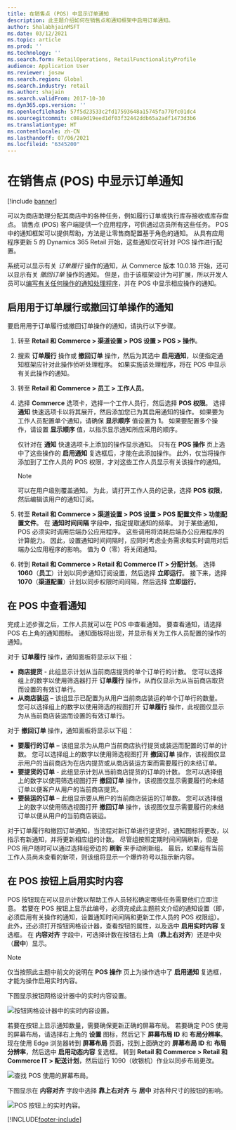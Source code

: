 ```yaml
---
title: 在销售点 (POS) 中显示订单通知
description: 此主题介绍如何在销售点和通知框架中启用订单通知。
author: ShalabhjainMSFT
ms.date: 03/12/2021
ms.topic: article
ms.prod: ''
ms.technology: ''
ms.search.form: RetailOperations, RetailFunctionalityProfile
audience: Application User
ms.reviewer: josaw
ms.search.region: Global
ms.search.industry: retail
ms.author: shajain
ms.search.validFrom: 2017-10-30
ms.dyn365.ops.version: ''
ms.openlocfilehash: 57f5d23533c2fd17593648a15745fa770fc01dc4
ms.sourcegitcommit: c08a9d19eed1df03f32442ddb65a2adf1473d3b6
ms.translationtype: HT
ms.contentlocale: zh-CN
ms.lasthandoff: 07/06/2021
ms.locfileid: "6345200"
---
```

# <a name="show-order-notifications-in-the-point-of-sale-pos"></a>在销售点 (POS) 中显示订单通知

[!include [banner](includes/banner.md)]

可以为商店助理分配其商店中的各种任务，例如履行订单或执行库存接收或库存盘点。 销售点 (POS) 客户端提供一个应用程序，可供通过店员所有这些任务。 POS 中的通知框架可以提供帮助，方法是让零售商配置基于角色的通知。 从具有应用程序更新 5 的 Dynamics 365 Retail 开始，这些通知仅可针对 POS 操作进行配置。

系统可以显示有关 *订单履行* 操作的通知，从 Commerce 版本 10.0.18 开始，还可以显示有关 *撤回订单* 操作的通知。 但是，由于该框架设计为可扩展，所以开发人员可以[编写有关任何操作的通知处理程序](dev-itpro/extend-pos-notification.md)，并在 POS 中显示相应操作的通知。

## <a name="enable-notifications-for-order-fulfillment-or-recall-order-operations"></a>启用用于订单履行或撤回订单操作的通知

要启用用于订单履行或撤回订单操作的通知，请执行以下步骤。

1. 转至 **Retail 和 Commerce \> 渠道设置 \> POS 设置 \> POS \> 操作**。
1. 搜索 **订单履行** 操作或 **撤回订单** 操作，然后为其选中 **启用通知**，以便指定通知框架应针对此操作侦听处理程序。 如果实施该处理程序，将在 POS 中显示有关此操作的通知。
1. 转至 **Retail 和 Commerce \> 员工 \> 工作人员**。
1. 选择 **Commerce** 选项卡，选择一个工作人员行，然后选择 **POS 权限**。 选择 **通知** 快速选项卡以将其展开，然后添加您已为其启用通知的操作。 如果要为工作人员配置单个通知，请确保 **显示顺序** 值设置为 **1**。 如果要配置多个操作，请设置 **显示顺序** 值，以指示显示通知所应采用的顺序。 

      仅针对在 **通知** 快速选项卡上添加的操作显示通知。 只有在 **POS 操作** 页上选中了这些操作的 **启用通知** 复选框后，才能在此添加操作。 此外，仅当将操作添加到了工作人员的 POS 权限，才对这些工作人员显示有关该操作的通知。

    > [!NOTE]
    > 可以在用户级别覆盖通知。 为此，请打开工作人员的记录，选择 **POS 权限**，然后编辑该用户的通知订阅。

1. 转至 **Retail 和 Commerce \> 渠道设置 \> POS 设置 \> POS 配置文件 \> 功能配置文件**。 在 **通知时间间隔** 字段中，指定提取通知的频率。 对于某些通知，POS 必须实时调用后端办公应用程序。 这些调用将消耗后端办公应用程序的计算能力。 因此，设置通知时间间隔时，应同时考虑业务需求和实时调用对后端办公应用程序的影响。 值为 **0**（零）将关闭通知。
1. 转到 **Retail 和 Commerce \> Retail 和 Commerce IT \> 分配计划**。 选择 **1060**（**员工**）计划以同步通知订阅设置，然后选择 **立即运行**。 接下来，选择 **1070**（**渠道配置**）计划以同步权限时间间隔，然后选择 **立即运行**。

## <a name="view-notifications-in-the-pos"></a>在 POS 中查看通知

完成上述步骤之后，工作人员就可以在 POS 中查看通知。 要查看通知，请选择 POS 右上角的通知图标。 通知面板将出现，并显示有关为工作人员配置的操作的通知。 

对于 **订单履行** 操作，通知面板将显示以下组：

- **商店提货** - 此组显示计划从当前商店提货的单个订单行的计数。 您可以选择组上的数字以使用筛选器打开 **订单履行** 操作，从而仅显示为从当前商店取货而设置的有效订单行。
- **从商店装运** – 该组显示已配置为从用户当前商店装运的单个订单行的数量。 您可以选择组上的数字以使用筛选的视图打开 **订单履行** 操作，此视图仅显示为从当前商店装运而设置的有效订单行。

对于 **撤回订单** 操作，通知面板将显示以下组：

- **要履行的订单** – 该组显示为从用户当前商店执行提货或装运而配置的订单的计数。 您可以选择组上的数字以使用筛选视图打开 **撤回订单** 操作，该视图仅显示用户的当前商店为在店内提货或从商店装运方案而需要履行的未结订单。
- **要提货的订单** - 此组显示计划从当前商店提货的订单的计数。 您可以选择组上的数字以使用筛选视图打开 **撤回订单** 操作，该视图仅显示需要履行的未结订单以便客户从用户的当前商店提货。
- **要装运的订单** – 此组显示要从用户的当前商店装运的订单数。 您可以选择组上的数字以使用筛选视图打开 **撤回订单** 操作，该视图仅显示需要履行的未结订单以便从用户的当前商店装运。

对于订单履行和撤回订单通知，当流程对新订单进行提货时，通知图标将更改，以指示有新通知，并将更新相应组的计数。 尽管组按照定期时间间隔刷新，但是 POS 用户随时可以通过选择组旁边的 **刷新** 来手动刷新组。 最后，如果组有当前工作人员尚未查看的新项，则该组将显示一个爆炸符号以指示新内容。

## <a name="enable-live-content-on-pos-buttons"></a>在 POS 按钮上启用实时内容

POS 按钮现在可以显示计数以帮助工作人员轻松确定哪些任务需要他们立即注意。 若要在 POS 按钮上显示此编号，必须完成此主题前文介绍的通知设置（即，必须启用有关操作的通知，设置通知时间间隔和更新工作人员的 POS 权限组）。 此外，还必须打开按钮网格设计器，查看按钮的属性，以及选中 **启用实时内容** 复选框。 在 **内容对齐** 字段中，可选择计数在按钮右上角（**靠上右对齐**）还是中央（**居中**）显示。

> [!NOTE]
> 仅当按照此主题中前文的说明在 **POS 操作** 页上为操作选中了 **启用通知** 复选框，才能为操作启用实时内容。

下图显示按钮网格设计器中的实时内容设置。

![按钮网格设计器中的实时内容设置。](./media/ButtonGridDesigner.png "按钮网格设计器中的实时内容设置")

若要在按钮上显示通知数量，需要确保更新正确的屏幕布局。 若要确定 POS 使用的屏幕布局，请选择右上角的 **设置** 图标，然后记下 **屏幕布局 ID** 和 **布局分辨率**。 现在使用 Edge 浏览器转到 **屏幕布局** 页面，找到上面确定的 **屏幕布局 ID** 和 **布局分辨率**，然后选中 **启用动态内容** 复选框。 转到 **Retail 和 Commerce \> Retail 和 Commerce IT \> 配送计划**，然后运行 1090（收银机）作业以同步布局更改。

![查找 POS 使用的屏幕布局。](./media/Choose_screen_layout.png "查找屏幕布局")

下图显示在 **内容对齐** 字段中选择 **靠上右对齐** 与 **居中** 对各种尺寸的按钮的影响。

![POS 按钮上的实时内容。](./media/ButtonsWithLiveContent.png "POS 按钮上的实时内容")

[!INCLUDE[footer-include](../includes/footer-banner.md)]
